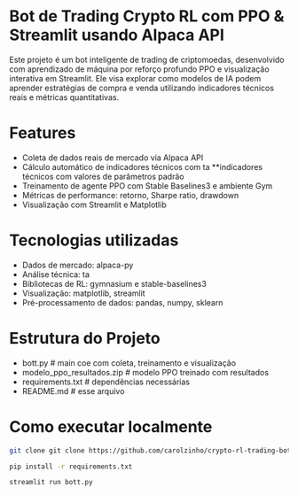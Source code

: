 # Bot de Trading Crypto RL com PPO & Streamlit usando Alpaca API 

Este projeto é um bot inteligente de trading de criptomoedas, desenvolvido com aprendizado de máquina por reforço profundo PPO e visualização interativa em Streamlit. Ele visa explorar como modelos de IA podem aprender estratégias de compra e venda utilizando indicadores técnicos reais e métricas quantitativas.

# Features

- Coleta de dados reais de mercado via Alpaca API
- Cálculo automático de indicadores técnicos com ta **indicadores técnicos com valores de parâmetros padrão 
- Treinamento de agente PPO com Stable Baselines3 e ambiente Gym
- Métricas de performance: retorno, Sharpe ratio, drawdown
- Visualização com Streamlit e Matplotlib

# Tecnologias utilizadas
- Dados de mercado: alpaca-py
- Análise técnica: ta
- Bibliotecas de RL: gymnasium e stable-baselines3
- Visualização: matplotlib, streamlit
- Pré-processamento de dados: pandas, numpy, sklearn

# Estrutura do Projeto
- bott.py # main coe com coleta, treinamento e visualização
- modelo_ppo_resultados.zip # modelo PPO treinado com resultados 
- requirements.txt # dependências necessárias
- README.md # esse arquivo

# Como executar localmente

```bash
git clone git clone https://github.com/carolzinho/crypto-rl-trading-bot.git

pip install -r requirements.txt

streamlit run bott.py
